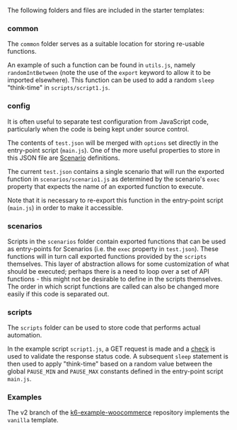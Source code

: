The following folders and files are included in the starter templates:

### common

The `common` folder serves as a suitable location for storing re-usable functions.

An example of such a function can be found in `utils.js`, namely `randomIntBetween` (note the use of the `export` keyword to allow it to be imported elsewhere). This function can be used to add a random `sleep` "think-time" in `scripts/script1.js`.

### config

It is often useful to separate test configuration from JavaScript code, particularly when the code is being kept under source control.

The contents of `test.json` will be merged with `options` set directly in the entry-point script (`main.js`). One of the more useful properties to store in this JSON file are [Scenario](https://k6.io/docs/using-k6/scenarios/) definitions.

The current `test.json` contains a single scenario that will run the exported function in `scenarios/scenario1.js` as determined by the scenario's `exec` property that expects the name of an exported function to execute.

Note that it is necessary to re-export this function in the entry-point script (`main.js`) in order to make it accessible.

### scenarios

Scripts in the `scenarios` folder contain exported functions that can be used as entry-points for Scenarios (i.e. the `exec` property in `test.json`). These functions will in turn call exported functions provided by the `scripts` themselves. This layer of abstraction allows for some customization of what should be executed; perhaps there is a need to loop over a set of API functions - this might not be desirable to define in the scripts themselves. The order in which script functions are called can also be changed more easily if this code is separated out.

### scripts

The `scripts` folder can be used to store code that performs actual automation.

In the example script `script1.js`, a GET request is made and a [check](https://k6.io/docs/using-k6/checks/) is used to validate the response status code. A subsequent `sleep` statement is then used to apply "think-time" based on a random value between the global `PAUSE_MIN` and `PAUSE_MAX` constants defined in the entry-point script `main.js`.

### Examples

The v2 branch of the [k6-example-woocommerce](https://github.com/grafana/k6-example-woocommerce/tree/v2) repository implements the `vanilla` template.
